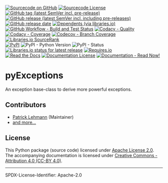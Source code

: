 [![Sourcecode on GitHub](https://img.shields.io/badge/Paebbels-pyExceptions-323131.svg?logo=github&longCache=true)](https://github.com/Paebbels/pyExceptions)
[![Sourcecode License](https://img.shields.io/pypi/l/pyExceptions?logo=GitHub&label=code%20license)](LICENSE.md)
[![GitHub tag (latest SemVer incl. pre-release)](https://img.shields.io/github/v/tag/Paebbels/pyExceptions?logo=GitHub&include_prereleases)](https://github.com/Paebbels/pyExceptions/tags)
[![GitHub release (latest SemVer incl. including pre-releases)](https://img.shields.io/github/v/release/Paebbels/pyExceptions?logo=GitHub&include_prereleases)](https://github.com/Paebbels/pyExceptions/releases/latest)
[![GitHub release date](https://img.shields.io/github/release-date/Paebbels/pyExceptions?logo=GitHub)](https://github.com/Paebbels/pyExceptions/releases)
[![Dependents (via libraries.io)](https://img.shields.io/librariesio/dependents/pypi/pyExceptions?logo=librariesdotio)](https://github.com/Paebbels/pyExceptions/network/dependents)  
[![GitHub Workflow - Build and Test Status](https://img.shields.io/github/workflow/status/Paebbels/pyExceptions/Unit%20Testing,%20Coverage%20Collection,%20Package,%20Release,%20Documentation%20and%20Publish?label=Pipeline&logo=GitHub%20Actions&logoColor=FFFFFF)](https://github.com/Paebbels/pyExceptions/actions/workflows/Pipeline.yml)
[![Codacy - Quality](https://img.shields.io/codacy/grade/4d4f2d6010574e06a6451eb8291b537b?logo=Codacy)](https://www.codacy.com/manual/Paebbels/pyExceptions)
[![Codacy - Coverage](https://img.shields.io/codacy/coverage/4d4f2d6010574e06a6451eb8291b537b?logo=Codacy)](https://www.codacy.com/manual/Paebbels/pyExceptions)
[![Codecov - Branch Coverage](https://img.shields.io/codecov/c/github/Paebbels/pyExceptions?logo=Codecov)](https://codecov.io/gh/Paebbels/pyExceptions)
[![Libraries.io SourceRank](https://img.shields.io/librariesio/sourcerank/pypi/pyExceptions?logo=librariesdotio)](https://libraries.io/github/Paebbels/pyExceptions/sourcerank)  
[![PyPI](https://img.shields.io/pypi/v/pyExceptions?logo=PyPI&logoColor=FBE072)](https://pypi.org/project/pyExceptions/)
![PyPI - Python Version](https://img.shields.io/pypi/pyversions/pyExceptions?logo=PyPI&logoColor=FBE072)
![PyPI - Status](https://img.shields.io/pypi/status/pyExceptions?logo=PyPI&logoColor=FBE072)
[![Libraries.io status for latest release](https://img.shields.io/librariesio/release/pypi/pyExceptions?logo=librariesdotio)](https://libraries.io/github/Paebbels/pyExceptions)
[![Requires.io](https://img.shields.io/requires/github/Paebbels/pyExceptions)](https://requires.io/github/Paebbels/pyExceptions/requirements/?branch=main)  
[![Read the Docs](https://img.shields.io/readthedocs/pyexceptions?label=ReadTheDocs&logo=readthedocs)](https://pyExceptions.readthedocs.io/)
[![Documentation License](https://img.shields.io/badge/doc%20license-CC--BY%204.0-green?logo=readthedocs)](LICENSE.md)
[![Documentation - Read Now!](https://img.shields.io/badge/doc-read%20now%20%E2%9E%94-blueviolet?logo=readthedocs)](https://pyExceptions.readthedocs.io/)

# pyExceptions

An exception base-class to derive more powerful exceptions.


## Contributors

* [Patrick Lehmann](https://github.com/Paebbels) (Maintainer)
* [and more...](https://github.com/Paebbels/pyExceptions/graphs/contributors)


## License

This Python package (source code) licensed under [Apache License 2.0](LICENSE.md).  
The accompanying documentation is licensed under [Creative Commons - Attribution 4.0 (CC-BY 4.0)](doc/Doc-License.rst).


-------------------------

SPDX-License-Identifier: Apache-2.0
